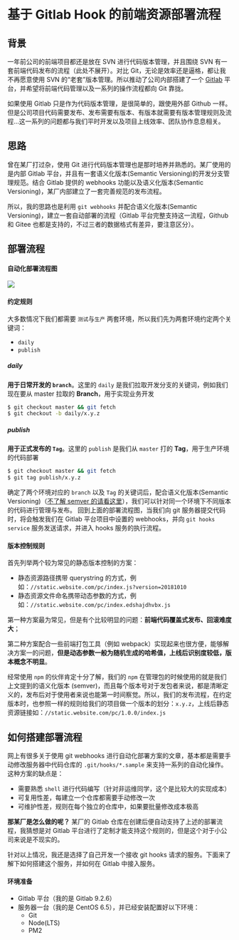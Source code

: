 # 基于 Gitlab Hook 的前端资源部署流程

## 背景

一年前公司的前端项目都还是放在 SVN 进行代码版本管理，并且围绕 SVN 有一套前端代码发布的流程（此处不展开）。对比 Git，无论是效率还是逼格，都让我不再愿意使用 SVN 的“老套”版本管理。所以推动了公司内部搭建了一个 [Gitlab](https://about.gitlab.com/) 平台，并希望将前端代码管理以及一系列的操作流程都向 Git 靠拢。

如果使用 Gitlab 只是作为代码版本管理，是很简单的，跟使用外部 Github 一样。但是公司项目代码需要发布、发布需要有版本、有版本就需要有版本管理规则及流程...这一系列的问题都与我们平时开发以及项目上线效率、团队协作息息相关。

## 思路

曾在某厂打过杂，使用 Git 进行代码版本管理也是那时培养并熟悉的。某厂使用的是内部 Gitlab 平台，并且有一套语义化版本(Semantic Versioning)的开发分支管理规范。结合 Gitlab 提供的 webhooks 功能以及语义化版本(Semantic Versioning)，某厂内部建立了一套完善规范的发布流程。

所以，我的思路也是利用 `git webhooks` 并配合语义化版本(Semantic Versioning)，建立一套自动部署的流程（Gitlab 平台完整支持这一流程，Github 和 Gitee 也都是支持的，不过三者的数据格式有差异，要注意区分）。

## 部署流程

#### 自动化部署流程图

![](https://user-gold-cdn.xitu.io/2018/10/12/1666763169c9b5b1?w=1008&h=803&f=png&s=93714)

#### 约定规则

大多数情况下我们都需要 `测试`与`生产` 两套环境，所以我们先为两套环境约定两个关键词：

* `daily`
* `publish`

##### daily

**用于日常开发的 `branch`**。这里的 `daily` 是我们拉取开发分支的关键词，例如我们现在要从 master 拉取的 **Branch**，用于实现业务开发

```sh
$ git checkout master && git fetch
$ git checkout -b daily/x.y.z
```

##### publish

**用于正式发布的 `Tag`**。这里的 `publish` 是我们从 `master` 打的 **Tag**，用于生产环境的代码部署

```sh
$ git checkout master && git fetch
$ git tag publish/x.y.z
```

确定了两个环境对应的 `branch` 以及 `Tag` 的关键词后，配合语义化版本(Semantic Versioning)（[不了解 semver 的请看这里](https://semver.org/)），我们可以针对同一个环境下不同版本的代码进行管理与发布。
回到上面的部署流程图，当我们向 git 服务器提交代码时，将会触发我们在 Gitlab 平台项目中设置的 webhooks，并向 `git hooks service` 服务发送请求，并进入 hooks 服务的执行流程。

#### 版本控制规则

首先列举两个较为常见的静态版本控制的方案：

* 静态资源路径携带 querystring 的方式，例如：`//static.website.com/pc/index.js?version=20181010`
* 静态资源文件命名携带动态参数的方式，例如：`//static.website.com/pc/index.edshajdhvbx.js`

第一种方案最为常见，但是有个比较明显的问题：**前端代码覆盖式发布、回滚难度大**；

第二种方案配合一些前端打包工具（例如 webpack）实现起来也很方便，能够解决方案一的问题，**但是动态参数一般为随机生成的哈希值，上线后识别度较低，版本概念不明显**。

经常使用 `npm` 的伙伴肯定十分了解，我们的 `npm` 在管理包的时候使用的就是我们上文提到的语义化版本 (semver)，而且每个版本号对于发包者来说，都是清晰定义的，发布后对于使用者来说也能第一时间察觉。所以，我们的发布流程，在约定版本时，也参照一样的规则给我们的项目做一个版本的划分：`x.y.z`，上线后静态资源链接如：`//static.website.com/pc/1.0.0/index.js`

## 如何搭建部署流程

网上有很多关于使用 git webhooks 进行自动化部署方案的文章，基本都是需要手动修改服务器中代码仓库的 `.git/hooks/*.sample` 来支持一系列的自动化操作。这种方案的缺点是：

* 需要熟悉 `shell` 进行代码编写（针对非运维同学，这个是比较大的实现成本）
* 可复用性差，每建立一个仓库都需要手动修改一次
* 可维护性差，规则在每个独立的仓库中，如果要批量修改成本极高

**那某厂是怎么做的呢？** 某厂的 Gitlab 仓库在创建后便自动支持了上述的部署流程，我猜想是对 Gitlab 平台进行了定制才能支持这个规则的，但是这个对于小公司来说是不现实的。

针对以上情况，我还是选择了自己开发一个接收 git hooks 请求的服务。下面来了解下如何搭建这个服务，并如何在 Gitlab 中接入服务。

#### 环境准备

* Gitlab 平台（我的是 Gitlab 9.2.6）
* 服务器一台（我的是 CentOS 6.5），并已经安装配置好以下环境：
  *  Git
  *  Node(LTS)
  *  PM2
